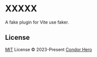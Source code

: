 # XXXXX

A fake plugin for Vite use faker.

## License

[MIT](https://github.com/condorheroblog/vite-plugin-faker/blob/main/LICENSE) License © 2023-Present [Condor Hero](https://github.com/condorheroblog)

